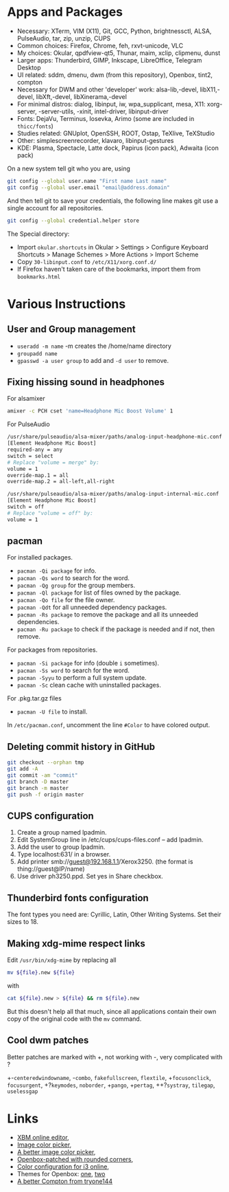 # Apps and Packages

- Necessary: XTerm, VIM (X11), Git, GCC, Python, brightnessctl, ALSA, PulseAudio, tar, zip, unzip, CUPS 
- Common choices: Firefox, Chrome, feh, rxvt-unicode, VLC
- My choices: Okular, qpdfview-qt5, Thunar, maim, xclip, clipmenu, dunst
- Larger apps: Thunderbird, GIMP, Inkscape, LibreOffice, Telegram Desktop
- UI related: sddm, dmenu, dwm (from this repository), Openbox, tint2, compton
- Necessary for DWM and other 'developer' work: alsa-lib,-devel, libX11,-devel, libXft,-devel, libXinerama,-devel
- For minimal distros: dialog, libinput, iw, wpa\_supplicant, mesa, X11: xorg-server, -server-utils, -xinit, intel-driver, libinput-driver
- Fonts: DejaVu, Terminus, Iosevka, Arimo (some are included in `thicc/fonts`)
- Studies related: GNUplot, OpenSSH, ROOT, Ostap, TeXlive, TeXStudio
- Other: simplescreenrecorder, klavaro, libinput-gestures
- KDE: Plasma, Spectacle, Latte dock, Papirus (icon pack), Adwaita (icon pack)

On a new system tell git who you are, using 
``` bash
git config --global user.name "First name Last name"
git config --global user.email "email@address.domain"
```
And then tell git to save your credentials, the following line makes git use a single account for all repositories. 
``` bash
git config --global credential.helper store
```

The Special directory: 
- Import `okular.shortcuts` in Okular > Settings > Configure Keyboard Shortcuts > Manage Schemes > More Actions > Import Scheme 
- Copy `30-libinput.conf` to `/etc/X11/xorg.conf.d/`
- If Firefox haven't taken care of the bookmarks, import them from `bookmarks.html`


# Various Instructions 
## User and Group management
- `useradd -m name` -m creates the /home/name directory
- `groupadd name` 
- `gpasswd -a user group` to add and `-d user` to remove. 


## Fixing hissing sound in headphones
For alsamixer
``` bash
amixer -c PCH cset 'name=Headphone Mic Boost Volume' 1
```
For PulseAudio
``` bash
/usr/share/pulseaudio/alsa-mixer/paths/analog-input-headphone-mic.conf
[Element Headphone Mic Boost]
required-any = any
switch = select
# Replace "volume = merge" by:
volume = 1
override-map.1 = all
override-map.2 = all-left,all-right

/usr/share/pulseaudio/alsa-mixer/paths/analog-input-internal-mic.conf
[Element Headphone Mic Boost]
switch = off
# Replace "volume = off" by:
volume = 1
```

## pacman
For installed packages. 

- `pacman -Qi package` for info.
- `pacman -Qs word` to search for the word. 
- `pacman -Qg group` for the group members.
- `pacman -Ql package` for list of files owned by the package. 
- `pacman -Qo file` for the file owner. 
- `pacman -Qdt` for all unneeded dependency packages. 
- `pacman -Rs package` to remove the package and all its unneeded dependencies. 
- `pacman -Ru package` to check if the package is needed and if not, then remove. 

For packages from repositories. 

- `pacman -Si package` for info (double `i` sometimes).
- `pacman -Ss word` to search for the word. 
- `pacman -Syyu` to perform a full system update. 
- `pacman -Sc` clean cache with uninstalled packages.

For .pkg.tar.gz files

- `pacman -U file` to install.

In `/etc/pacman.conf`, uncomment the line `#Color` to have colored output. 

## Deleting commit history in GitHub
``` bash
git checkout --orphan tmp
git add -A
git commit -am "commit"
git branch -D master
git branch -m master
git push -f origin master
```

## CUPS configuration
1. Create a group named lpadmin.
1. Edit SystemGroup line in /etc/cups/cups-files.conf – add lpadmin. 
1. Add the user to group lpadmin. 
1. Type localhost:631/ in a browser. 
1. Add printer smb://guest@192.168.1.1/Xerox3250. (the format is thing://guest@IP/name)
1. Use driver ph3250.ppd. Set yes in Share checkbox. 

## Thunderbird fonts configuration 
The font types you need are: Cyrillic, Latin, Other Writing Systems. Set their sizes to 18. 

## Making xdg-mime respect links
Edit `/usr/bin/xdg-mime` by replacing all 
``` bash
mv ${file}.new ${file} 
```
with
``` bash
cat ${file}.new > ${file} && rm ${file}.new
```
But this doesn't help all that much, since all applications contain their own copy of the original code with the `mv` command. 

## Cool dwm patches
Better patches are marked with +, not working with -, very complicated with ?

+-`centeredwindowname`, -`combo`, `fakefullscreen`, `flextile`, +`focusonclick`, `focusurgent`, +?`keymodes`, `noborder`, +`pango`, +`pertag`, ++?`systray`, `tilegap`, `uselessgap`


# Links
- [XBM online editor](https://xbm.jazzychad.net/),
- [Image color picker](https://html-color-codes.info/colors-from-image/),
- [A better image color picker](https://image-color.com/),
- [Openbox-patched with rounded corners](https://github.com/dylanaraps/openbox-patched),
- [Color configuration for i3 online](https://thomashunter.name/i3-configurator/),
- Themes for Openbox: [one](https://github.com/fikriomar16/OBTheme-Collections), [two](https://github.com/addy-dclxvi/openbox-theme-collections)
- [A better Compton from tryone144](https://github.com/tryone144/compton)


